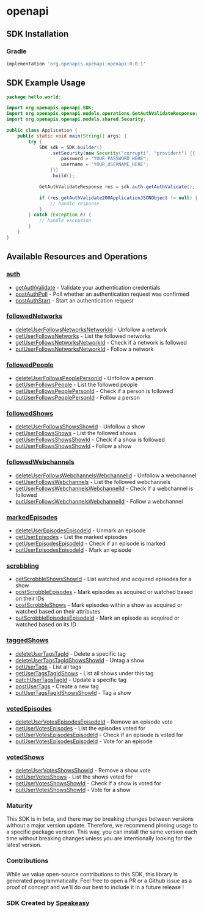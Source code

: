 # openapi

<!-- Start SDK Installation -->
## SDK Installation

### Gradle

```groovy
implementation 'org.openapis.openapi:openapi:0.0.1'
```
<!-- End SDK Installation -->

## SDK Example Usage
<!-- Start SDK Example Usage -->
```java
package hello.world;

import org.openapis.openapi.SDK;
import org.openapis.openapi.models.operations.GetAuthValidateResponse;
import org.openapis.openapi.models.shared.Security;

public class Application {
    public static void main(String[] args) {
        try {
            SDK sdk = SDK.builder()
                .setSecurity(new Security("corrupti", "provident") {{
                    password = "YOUR_PASSWORD_HERE";
                    username = "YOUR_USERNAME_HERE";
                }})
                .build();

            GetAuthValidateResponse res = sdk.auth.getAuthValidate();

            if (res.getAuthValidate200ApplicationJSONObject != null) {
                // handle response
            }
        } catch (Exception e) {
            // handle exception
        }
    }
}
```
<!-- End SDK Example Usage -->

<!-- Start SDK Available Operations -->
## Available Resources and Operations


### [auth](docs/auth/README.md)

* [getAuthValidate](docs/auth/README.md#getauthvalidate) - Validate your authentication credentials
* [postAuthPoll](docs/auth/README.md#postauthpoll) - Poll whether an authentication request was confirmed
* [postAuthStart](docs/auth/README.md#postauthstart) - Start an authentication request

### [followedNetworks](docs/followednetworks/README.md)

* [deleteUserFollowsNetworksNetworkId](docs/followednetworks/README.md#deleteuserfollowsnetworksnetworkid) - Unfollow a network
* [getUserFollowsNetworks](docs/followednetworks/README.md#getuserfollowsnetworks) - List the followed networks
* [getUserFollowsNetworksNetworkId](docs/followednetworks/README.md#getuserfollowsnetworksnetworkid) - Check if a network is followed
* [putUserFollowsNetworksNetworkId](docs/followednetworks/README.md#putuserfollowsnetworksnetworkid) - Follow a network

### [followedPeople](docs/followedpeople/README.md)

* [deleteUserFollowsPeoplePersonId](docs/followedpeople/README.md#deleteuserfollowspeoplepersonid) - Unfollow a person
* [getUserFollowsPeople](docs/followedpeople/README.md#getuserfollowspeople) - List the followed people
* [getUserFollowsPeoplePersonId](docs/followedpeople/README.md#getuserfollowspeoplepersonid) - Check if a person is followed
* [putUserFollowsPeoplePersonId](docs/followedpeople/README.md#putuserfollowspeoplepersonid) - Follow a person

### [followedShows](docs/followedshows/README.md)

* [deleteUserFollowsShowsShowId](docs/followedshows/README.md#deleteuserfollowsshowsshowid) - Unfollow a show
* [getUserFollowsShows](docs/followedshows/README.md#getuserfollowsshows) - List the followed shows
* [getUserFollowsShowsShowId](docs/followedshows/README.md#getuserfollowsshowsshowid) - Check if a show is followed
* [putUserFollowsShowsShowId](docs/followedshows/README.md#putuserfollowsshowsshowid) - Follow a show

### [followedWebchannels](docs/followedwebchannels/README.md)

* [deleteUserFollowsWebchannelsWebchannelId](docs/followedwebchannels/README.md#deleteuserfollowswebchannelswebchannelid) - Unfollow a webchannel
* [getUserFollowsWebchannels](docs/followedwebchannels/README.md#getuserfollowswebchannels) - List the followed webchannels
* [getUserFollowsWebchannelsWebchannelId](docs/followedwebchannels/README.md#getuserfollowswebchannelswebchannelid) - Check if a webchannel is followed
* [putUserFollowsWebchannelsWebchannelId](docs/followedwebchannels/README.md#putuserfollowswebchannelswebchannelid) - Follow a webchannel

### [markedEpisodes](docs/markedepisodes/README.md)

* [deleteUserEpisodesEpisodeId](docs/markedepisodes/README.md#deleteuserepisodesepisodeid) - Unmark an episode
* [getUserEpisodes](docs/markedepisodes/README.md#getuserepisodes) - List the marked episodes
* [getUserEpisodesEpisodeId](docs/markedepisodes/README.md#getuserepisodesepisodeid) - Check if an episode is marked
* [putUserEpisodesEpisodeId](docs/markedepisodes/README.md#putuserepisodesepisodeid) - Mark an episode

### [scrobbling](docs/scrobbling/README.md)

* [getScrobbleShowsShowId](docs/scrobbling/README.md#getscrobbleshowsshowid) - List watched and acquired episodes for a show
* [postScrobbleEpisodes](docs/scrobbling/README.md#postscrobbleepisodes) - Mark episodes as acquired or watched based on their IDs
* [postScrobbleShows](docs/scrobbling/README.md#postscrobbleshows) - Mark episodes within a show as acquired or watched based on their attributes
* [putScrobbleEpisodesEpisodeId](docs/scrobbling/README.md#putscrobbleepisodesepisodeid) - Mark an episode as acquired or watched based on its ID

### [taggedShows](docs/taggedshows/README.md)

* [deleteUserTagsTagId](docs/taggedshows/README.md#deleteusertagstagid) - Delete a specific tag
* [deleteUserTagsTagIdShowsShowId](docs/taggedshows/README.md#deleteusertagstagidshowsshowid) - Untag a show
* [getUserTags](docs/taggedshows/README.md#getusertags) - List all tags
* [getUserTagsTagIdShows](docs/taggedshows/README.md#getusertagstagidshows) - List all shows under this tag
* [patchUserTagsTagId](docs/taggedshows/README.md#patchusertagstagid) - Update a specific tag
* [postUserTags](docs/taggedshows/README.md#postusertags) - Create a new tag
* [putUserTagsTagIdShowsShowId](docs/taggedshows/README.md#putusertagstagidshowsshowid) - Tag a show

### [votedEpisodes](docs/votedepisodes/README.md)

* [deleteUserVotesEpisodesEpisodeId](docs/votedepisodes/README.md#deleteuservotesepisodesepisodeid) - Remove an episode vote
* [getUserVotesEpisodes](docs/votedepisodes/README.md#getuservotesepisodes) - List the episodes voted for
* [getUserVotesEpisodesEpisodeId](docs/votedepisodes/README.md#getuservotesepisodesepisodeid) - Check if an episode is voted for
* [putUserVotesEpisodesEpisodeId](docs/votedepisodes/README.md#putuservotesepisodesepisodeid) - Vote for an episode

### [votedShows](docs/votedshows/README.md)

* [deleteUserVotesShowsShowId](docs/votedshows/README.md#deleteuservotesshowsshowid) - Remove a show vote
* [getUserVotesShows](docs/votedshows/README.md#getuservotesshows) - List the shows voted for
* [getUserVotesShowsShowId](docs/votedshows/README.md#getuservotesshowsshowid) - Check if a show is voted for
* [putUserVotesShowsShowId](docs/votedshows/README.md#putuservotesshowsshowid) - Vote for a show
<!-- End SDK Available Operations -->

### Maturity

This SDK is in beta, and there may be breaking changes between versions without a major version update. Therefore, we recommend pinning usage 
to a specific package version. This way, you can install the same version each time without breaking changes unless you are intentionally 
looking for the latest version.

### Contributions

While we value open-source contributions to this SDK, this library is generated programmatically. 
Feel free to open a PR or a Github issue as a proof of concept and we'll do our best to include it in a future release !

### SDK Created by [Speakeasy](https://docs.speakeasyapi.dev/docs/using-speakeasy/client-sdks)
